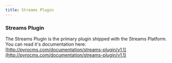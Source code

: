 ```yaml
---
title: Streams Plugin
---
```


### Streams Plugin

The Streams Plugin is the primary plugin shipped with the Streams Platform. You can read it's documentation here: [http://pyrocms.com/documentation/streams-plugin/v1.1](http://pyrocms.com/documentation/streams-plugin/v1.1)
